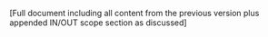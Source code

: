 [Full document including all content from the previous version plus appended IN/OUT scope section as discussed]